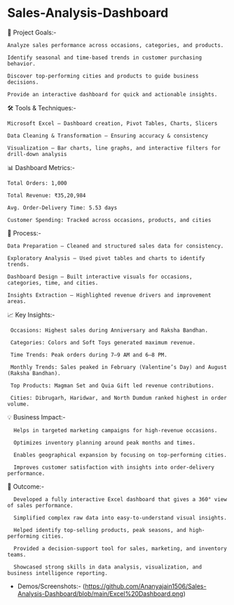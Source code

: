 # Sales-Analysis-Dashboard

🎯  Project Goals:-

    Analyze sales performance across occasions, categories, and products.

    Identify seasonal and time-based trends in customer purchasing behavior.

    Discover top-performing cities and products to guide business decisions.

    Provide an interactive dashboard for quick and actionable insights.

🛠  Tools & Techniques:-

    Microsoft Excel – Dashboard creation, Pivot Tables, Charts, Slicers

    Data Cleaning & Transformation – Ensuring accuracy & consistency

    Visualization – Bar charts, line graphs, and interactive filters for drill-down analysis

📊  Dashboard Metrics:-

    Total Orders: 1,000

    Total Revenue: ₹35,20,984

    Avg. Order-Delivery Time: 5.53 days

    Customer Spending: Tracked across occasions, products, and cities

🔎  Process:-

    Data Preparation – Cleaned and structured sales data for consistency.

    Exploratory Analysis – Used pivot tables and charts to identify trends.
  
    Dashboard Design – Built interactive visuals for occasions, categories, time, and cities.

    Insights Extraction – Highlighted revenue drivers and improvement areas.

📈  Key Insights:-

     Occasions: Highest sales during Anniversary and Raksha Bandhan.

     Categories: Colors and Soft Toys generated maximum revenue.

     Time Trends: Peak orders during 7–9 AM and 6–8 PM.

     Monthly Trends: Sales peaked in February (Valentine’s Day) and August (Raksha Bandhan).

     Top Products: Magman Set and Quia Gift led revenue contributions.

     Cities: Dibrugarh, Haridwar, and North Dumdum ranked highest in order volume.

💡   Business Impact:-

      Helps in targeted marketing campaigns for high-revenue occasions.

      Optimizes inventory planning around peak months and times.

      Enables geographical expansion by focusing on top-performing cities.

      Improves customer satisfaction with insights into order-delivery performance.

🚀  Outcome:-

      Developed a fully interactive Excel dashboard that gives a 360° view of sales performance.

      Simplified complex raw data into easy-to-understand visual insights.

      Helped identify top-selling products, peak seasons, and high-performing cities.

      Provided a decision-support tool for sales, marketing, and inventory teams.

      Showcased strong skills in data analysis, visualization, and business intelligence reporting.

* Demos/Screenshots:- (https://github.com/Ananyajain1506/Sales-Analysis-Dashboard/blob/main/Excel%20Dashboard.png)
